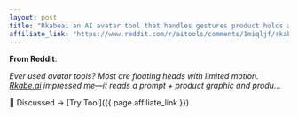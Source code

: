 ```yaml
---
layout: post
title: "Rkabeai an AI avatar tool that handles gestures product holds and script-gu"
affiliate_link: "https://www.reddit.com/r/aitools/comments/1miqljf/rkabeai_an_ai_avatar_tool_that_handles_gestures/?ref=autoverse&utm_source=autoverse"
---
```


**From Reddit**:  
*<!-- SC_OFF --><div class='md'><p>Ever used avatar tools? Most are floating heads with limited motion. <a href='http://Rkabe.ai'>Rkabe.ai</a> impressed me—it reads a prompt + product graphic and produ...*

💬 Discussed → [Try Tool]({{ page.affiliate_link }})  


